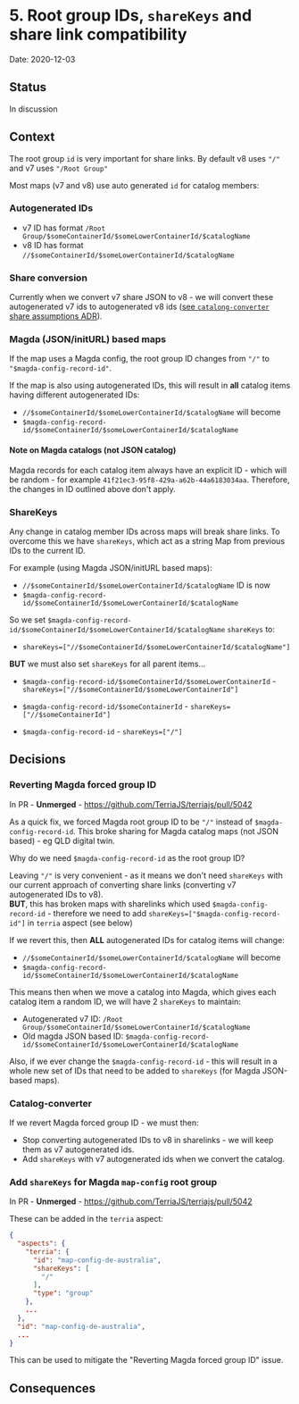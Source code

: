 # 5. Root group IDs, `shareKeys` and share link compatibility

Date: 2020-12-03

## Status

In discussion

## Context

The root group `id` is very important for share links. By default v8 uses `"/"` and v7 uses `"/Root Group"`

Most maps (v7 and v8) use auto generated `id` for catalog members:

### Autogenerated IDs

- v7 ID has format `/Root Group/$someContainerId/$someLowerContainerId/$catalogName`
- v8 ID has format `//$someContainerId/$someLowerContainerId/$catalogName`

### Share conversion

Currently when we convert v7 share JSON to v8 - we will convert these autogenerated v7 ids to autogenerated v8 ids ([see `catalong-converter` share assumptions ADR](https://github.com/TerriaJS/catalog-converter/blob/master/architecture/0001-share-conversion-assumptions.md)).

### Magda (JSON/initURL) based maps

If the map uses a Magda config, the root group ID changes from `"/"` to `"$magda-config-record-id"`.

If the map is also using autogenerated IDs, this will result in **all** catalog items having different autogenerated IDs:

- `//$someContainerId/$someLowerContainerId/$catalogName` will become
- `$magda-config-record-id/$someContainerId/$someLowerContainerId/$catalogName`

#### Note on Magda catalogs (not JSON catalog)

Magda records for each catalog item always have an explicit ID - which will be random - for example `41f21ec3-95f8-429a-a62b-44a6183034aa`. Therefore, the changes in ID outlined above don't apply.  

### ShareKeys

Any change in catalog member IDs across maps will break share links. To overcome this we have `shareKeys`, which act as a string Map from previous IDs to the current ID.

For example (using Magda JSON/initURL based maps):

- `//$someContainerId/$someLowerContainerId/$catalogName` ID is now 
- `$magda-config-record-id/$someContainerId/$someLowerContainerId/$catalogName`

So we set `$magda-config-record-id/$someContainerId/$someLowerContainerId/$catalogName` `shareKeys` to:

- `shareKeys=["//$someContainerId/$someLowerContainerId/$catalogName"]`

**BUT** we must also set `shareKeys` for all parent items...

- `$magda-config-record-id/$someContainerId/$someLowerContainerId` -  
  `shareKeys=["//$someContainerId/$someLowerContainerId"]`

- `$magda-config-record-id/$someContainerId` - `shareKeys=["//$someContainerId"]`

- `$magda-config-record-id` - `shareKeys=["/"]`

## Decisions

### Reverting Magda forced group ID

In PR - **Unmerged** - https://github.com/TerriaJS/terriajs/pull/5042

As a quick fix, we forced Magda root group ID to be `"/"` instead of `$magda-config-record-id`. This broke sharing for Magda catalog maps (not JSON based) - eg QLD digital twin.

Why do we need `$magda-config-record-id` as the root group ID?

Leaving `"/"` is very convenient - as it means we don't need `shareKeys` with our current approach of converting share links (converting v7 autogenerated IDs to v8).  
**BUT**, this has broken maps with sharelinks which used `$magda-config-record-id` - therefore we need to add `shareKeys=["$magda-config-record-id"]` in `terria` aspect (see below)

If we revert this, then **ALL** autogenerated IDs for catalog items will change:

- `//$someContainerId/$someLowerContainerId/$catalogName` will become
- `$magda-config-record-id/$someContainerId/$someLowerContainerId/$catalogName`

This means then when we move a catalog into Magda, which gives each catalog item a random ID, we will have 2 `shareKeys` to maintain:

- Autogenerated v7 ID: `/Root Group/$someContainerId/$someLowerContainerId/$catalogName`
- Old magda JSON based ID: `$magda-config-record-id/$someContainerId/$someLowerContainerId/$catalogName`

Also, if we ever change the `$magda-config-record-id` - this will result in a whole new set of IDs that need to be added to `shareKeys` (for Magda JSON-based maps).

### Catalog-converter

If we revert Magda forced group ID - we must then:

- Stop converting autogenerated IDs to v8 in sharelinks - we will keep them as v7 autogenerated ids.
- Add `shareKeys` with v7 autogenerated ids when we convert the catalog.

### Add `shareKeys` for Magda `map-config` root group

In PR - **Unmerged** - https://github.com/TerriaJS/terriajs/pull/5042

These can be added in the `terria` aspect:

```json
{
  "aspects": {
    "terria": {
      "id": "map-config-de-australia",
      "shareKeys": [
        "/"
      ],
      "type": "group"
    },
    ...
  },
  "id": "map-config-de-australia",
  ...
}
```

This can be used to mitigate the "Reverting Magda forced group ID" issue.

## Consequences


